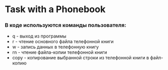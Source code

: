 # Task with a Phonebook

### В коде используются команды пользователя:

- q - выход из программы
- r - чтение основного файла телефонной книги
- w - запись данных в телефонную книгу
- rn - чтение файла-копии телефонной книги
- copy - копирование выбранной строки из телефонной книги в файл-копию
